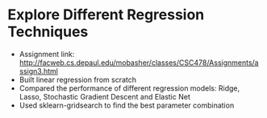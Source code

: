 # Explore Different Regression Techniques

- Assignment link: http://facweb.cs.depaul.edu/mobasher/classes/CSC478/Assignments/assign3.html
- Built linear regression from scratch
- Compared the performance of different regression models: Ridge, Lasso, Stochastic Gradient Descent and Elastic Net
- Used sklearn-gridsearch to find the best parameter combination
